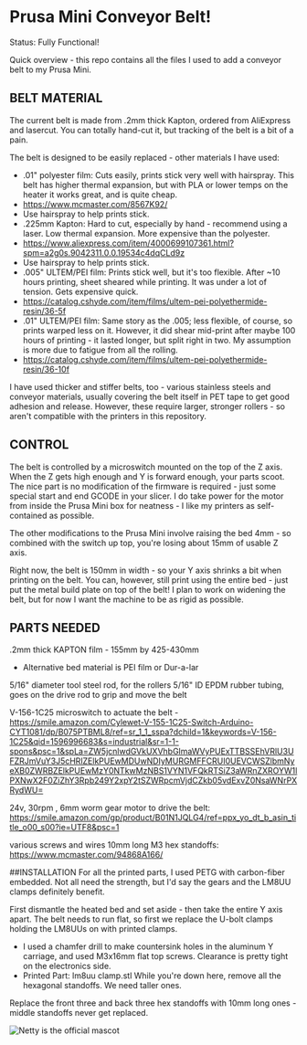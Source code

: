 #  Prusa Mini Conveyor Belt!

Status: Fully Functional!

Quick overview - this repo contains all the files I used to add a conveyor belt to my Prusa Mini.

## BELT MATERIAL
The current belt is made from .2mm thick Kapton, ordered from AliExpress and lasercut.  You can totally hand-cut it, but tracking of the belt is a bit of a pain.

The belt is designed to be easily replaced - other materials I have used:
 * .01" polyester film: Cuts easily, prints stick very well with hairspray.  This belt has higher thermal expansion, but with PLA or lower temps on the heater it works great, and is quite cheap.
  * https://www.mcmaster.com/8567K92/
  * Use hairspray to help prints stick.
 * .225mm Kapton: Hard to cut, especially by hand - recommend using a laser.  Low thermal expansion.  More expensive than the polyester.
  * https://www.aliexpress.com/item/4000699107361.html?spm=a2g0s.9042311.0.0.19534c4dqCLd9z
  * Use hairspray to help prints stick.
 * .005" ULTEM/PEI film: Prints stick well, but it's too flexible.  After ~10 hours printing, sheet sheared while printing.  It was under a lot of tension.  Gets expensive quick.
  * https://catalog.cshyde.com/item/films/ultem-pei-polyethermide-resin/36-5f
 * .01" ULTEM/PEI film: Same story as the .005; less flexible, of course, so prints warped less on it.  However, it did shear mid-print after maybe 100 hours of printing - it lasted longer, but split right in two.  My assumption is more due to fatigue from all the rolling.
  * https://catalog.cshyde.com/item/films/ultem-pei-polyethermide-resin/36-10f
  
 I have used thicker and stiffer belts, too - various stainless steels and conveyor materials, usually covering the belt itself in PET tape to get good adhesion and release.  However, these require larger, stronger rollers - so aren't compatible with the printers in this repository.
  
  
## CONTROL
The belt is controlled by a microswitch mounted on the top of the Z axis.  When the Z gets high enough and Y is forward enough, your parts scoot.  The nice part is no modification of the firmware is required - just some special start and end GCODE in your slicer.  I do take power for the motor from inside the Prusa Mini box for neatness - I like my printers as self-contained as possible.

The other modifications to the Prusa Mini involve raising the bed 4mm - so combined with the switch up top, you're losing about 15mm of usable Z axis.

Right now, the belt is 150mm in width - so your Y axis shrinks a bit when printing on the belt.  You can, however, still print using the entire bed - just put the metal build plate on top of the belt!  I plan to work on widening the belt, but for now I want the machine to be as rigid as possible.


## PARTS NEEDED
.2mm thick KAPTON film - 155mm by 425-430mm
 - Alternative bed material is PEI film or Dur-a-lar

5/16" diameter tool steel rod, for the rollers
5/16" ID EPDM rubber tubing, goes on the drive rod to grip and move the belt

V-156-1C25 microswitch to actuate the belt - https://smile.amazon.com/Cylewet-V-155-1C25-Switch-Arduino-CYT1081/dp/B075PTBML8/ref=sr_1_1_sspa?dchild=1&keywords=V-156-1C25&qid=1596996683&s=industrial&sr=1-1-spons&psc=1&spLa=ZW5jcnlwdGVkUXVhbGlmaWVyPUExTTBSSEhVRlU3UFZRJmVuY3J5cHRlZElkPUEwMDUwNDIyMURGMFFCRUI0UEVCWSZlbmNyeXB0ZWRBZElkPUEwMzY0NTkwMzNBS1VYN1VFQkRTSiZ3aWRnZXROYW1lPXNwX2F0ZiZhY3Rpb249Y2xpY2tSZWRpcmVjdCZkb05vdExvZ0NsaWNrPXRydWU=

24v, 30rpm , 6mm worm gear motor to drive the belt: https://smile.amazon.com/gp/product/B01N1JQLG4/ref=ppx_yo_dt_b_asin_title_o00_s00?ie=UTF8&psc=1


various screws and wires
10mm long M3 hex standoffs: https://www.mcmaster.com/94868A166/


##INSTALLATION
For all the printed parts, I used PETG with carbon-fiber embedded.  Not all need the strength, but I'd say the gears and the LM8UU clamps definitely benefit.


First dismantle the heated bed and set aside - then take the entire Y axis apart.  The belt needs to run flat, so first we replace the U-bolt clamps holding the LM8UUs on with printed clamps.
 - I used a chamfer drill to make countersink holes in the aluminum Y carriage, and used M3x16mm flat top screws.  Clearance is pretty tight on the electronics side.
 - Printed Part: lm8uu clamp.stl
While you're down here, remove all the hexagonal standoffs.  We need taller ones.

Replace the front three and back three hex standoffs with 10mm long ones - middle standoffs never get replaced.





![Netty is the official mascot](https://github.com/paenian/Delta-Conveyor-Belt/blob/master/netty_printer.jpg)

